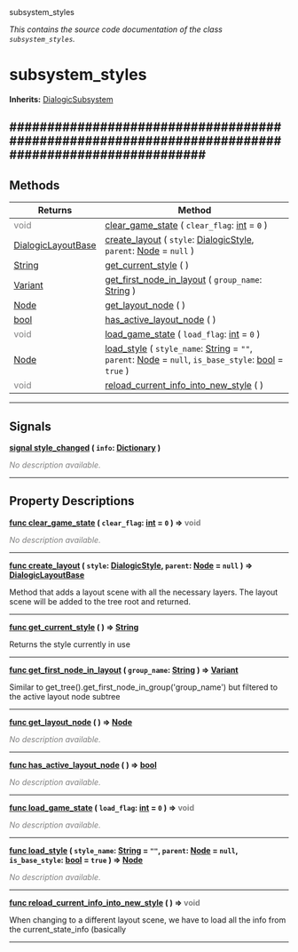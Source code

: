 
<div class="header-banner purple">
<div class="header-label purple">subsystem_styles</div>
</div>

*This contains the source code documentation of the class `subsystem_styles`.*
        
# subsystem_styles
**Inherits:** [DialogicSubsystem](class_dialogicsubsystem.md)

##################################################################################################
--- 

## Methods
Returns | Method 
--- | --- 
<span style = "color: gray">void</span> | [<span class="hljs-title">clear_game_state</span>](#property-clear_game_state) ( `clear_flag`: [int](https://docs.godotengine.org/en/latest/classes/class_int.html#class-int) = `0` ) 
<span class="hljs-attribute">[DialogicLayoutBase](class_dialogiclayoutbase.md)</span> | [<span class="hljs-title">create_layout</span>](#property-create_layout) ( `style`: [DialogicStyle](class_dialogicstyle.md), `parent`: [Node](https://docs.godotengine.org/en/latest/classes/class_node.html#class-node) = `null` ) 
<span class="hljs-attribute">[String](https://docs.godotengine.org/en/latest/classes/class_string.html#class-string)</span> | [<span class="hljs-title">get_current_style</span>](#property-get_current_style) ( ) 
<span class="hljs-attribute">[Variant](https://docs.godotengine.org/en/latest/classes/class_variant.html#class-variant)</span> | [<span class="hljs-title">get_first_node_in_layout</span>](#property-get_first_node_in_layout) ( `group_name`: [String](https://docs.godotengine.org/en/latest/classes/class_string.html#class-string) ) 
<span class="hljs-attribute">[Node](https://docs.godotengine.org/en/latest/classes/class_node.html#class-node)</span> | [<span class="hljs-title">get_layout_node</span>](#property-get_layout_node) ( ) 
<span class="hljs-attribute">[bool](https://docs.godotengine.org/en/latest/classes/class_bool.html#class-bool)</span> | [<span class="hljs-title">has_active_layout_node</span>](#property-has_active_layout_node) ( ) 
<span style = "color: gray">void</span> | [<span class="hljs-title">load_game_state</span>](#property-load_game_state) ( `load_flag`: [int](https://docs.godotengine.org/en/latest/classes/class_int.html#class-int) = `0` ) 
<span class="hljs-attribute">[Node](https://docs.godotengine.org/en/latest/classes/class_node.html#class-node)</span> | [<span class="hljs-title">load_style</span>](#property-load_style) ( `style_name`: [String](https://docs.godotengine.org/en/latest/classes/class_string.html#class-string) = `""`, `parent`: [Node](https://docs.godotengine.org/en/latest/classes/class_node.html#class-node) = `null`, `is_base_style`: [bool](https://docs.godotengine.org/en/latest/classes/class_bool.html#class-bool) = `true` ) 
<span style = "color: gray">void</span> | [<span class="hljs-title">reload_current_info_into_new_style</span>](#property-reload_current_info_into_new_style) ( ) 
--- 

## Signals


<a class="header" id="signal-style_changed" href="#signal-style_changed">**<span class="hljs-attribute">signal</span> [<span class="hljs-title">style_changed</span>](#signal-style_changed) ( `info`: [Dictionary](https://docs.godotengine.org/en/latest/classes/class_dictionary.html#class-dictionary) )** </a>



 <span style = "color: gray">*No description available.*</span> 

---

## Property Descriptions



<a class="header" id="property-clear_game_state" href="#property-clear_game_state">**<span class="hljs-attribute">func</span> [<span class="hljs-title">clear_game_state</span>](#property-clear_game_state) ( `clear_flag`: [int](https://docs.godotengine.org/en/latest/classes/class_int.html#class-int) = `0` )</a>  ⇒ <span style = "color: gray">void</span>** 



 <span style = "color: gray">*No description available.*</span> 

---



<a class="header" id="property-create_layout" href="#property-create_layout">**<span class="hljs-attribute">func</span> [<span class="hljs-title">create_layout</span>](#property-create_layout) ( `style`: [DialogicStyle](class_dialogicstyle.md), `parent`: [Node](https://docs.godotengine.org/en/latest/classes/class_node.html#class-node) = `null` )</a>  ⇒ <span class="hljs-attribute">[DialogicLayoutBase](class_dialogiclayoutbase.md)</span>** 



Method that adds a layout scene with all the necessary layers. The layout scene will be added to the tree root and returned.

---



<a class="header" id="property-get_current_style" href="#property-get_current_style">**<span class="hljs-attribute">func</span> [<span class="hljs-title">get_current_style</span>](#property-get_current_style) ( )</a>  ⇒ <span class="hljs-attribute">[String](https://docs.godotengine.org/en/latest/classes/class_string.html#class-string)</span>** 



Returns the style currently in use

---



<a class="header" id="property-get_first_node_in_layout" href="#property-get_first_node_in_layout">**<span class="hljs-attribute">func</span> [<span class="hljs-title">get_first_node_in_layout</span>](#property-get_first_node_in_layout) ( `group_name`: [String](https://docs.godotengine.org/en/latest/classes/class_string.html#class-string) )</a>  ⇒ <span class="hljs-attribute">[Variant](https://docs.godotengine.org/en/latest/classes/class_variant.html#class-variant)</span>** 



Similar to get_tree().get_first_node_in_group('group_name') but filtered to the active layout node subtree

---



<a class="header" id="property-get_layout_node" href="#property-get_layout_node">**<span class="hljs-attribute">func</span> [<span class="hljs-title">get_layout_node</span>](#property-get_layout_node) ( )</a>  ⇒ <span class="hljs-attribute">[Node](https://docs.godotengine.org/en/latest/classes/class_node.html#class-node)</span>** 



 <span style = "color: gray">*No description available.*</span> 

---



<a class="header" id="property-has_active_layout_node" href="#property-has_active_layout_node">**<span class="hljs-attribute">func</span> [<span class="hljs-title">has_active_layout_node</span>](#property-has_active_layout_node) ( )</a>  ⇒ <span class="hljs-attribute">[bool](https://docs.godotengine.org/en/latest/classes/class_bool.html#class-bool)</span>** 



 <span style = "color: gray">*No description available.*</span> 

---



<a class="header" id="property-load_game_state" href="#property-load_game_state">**<span class="hljs-attribute">func</span> [<span class="hljs-title">load_game_state</span>](#property-load_game_state) ( `load_flag`: [int](https://docs.godotengine.org/en/latest/classes/class_int.html#class-int) = `0` )</a>  ⇒ <span style = "color: gray">void</span>** 



 <span style = "color: gray">*No description available.*</span> 

---



<a class="header" id="property-load_style" href="#property-load_style">**<span class="hljs-attribute">func</span> [<span class="hljs-title">load_style</span>](#property-load_style) ( `style_name`: [String](https://docs.godotengine.org/en/latest/classes/class_string.html#class-string) = `""`, `parent`: [Node](https://docs.godotengine.org/en/latest/classes/class_node.html#class-node) = `null`, `is_base_style`: [bool](https://docs.godotengine.org/en/latest/classes/class_bool.html#class-bool) = `true` )</a>  ⇒ <span class="hljs-attribute">[Node](https://docs.godotengine.org/en/latest/classes/class_node.html#class-node)</span>** 



 <span style = "color: gray">*No description available.*</span> 

---



<a class="header" id="property-reload_current_info_into_new_style" href="#property-reload_current_info_into_new_style">**<span class="hljs-attribute">func</span> [<span class="hljs-title">reload_current_info_into_new_style</span>](#property-reload_current_info_into_new_style) ( )</a>  ⇒ <span style = "color: gray">void</span>** 



When changing to a different layout scene, we have to load all the info from the current_state_info (basically

---

